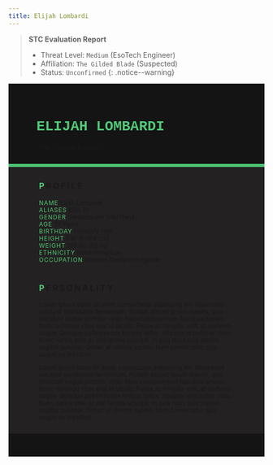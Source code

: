 ```yaml
---
title: Elijah Lombardi
---
```


> **STC Evaluation Report**
>- Threat Level: `Medium` (EsoTech Engineer)
>- Affiliation: `The Gilded Blade` (Suspected)
>- Status: `Unconfirmed`
{: .notice--warning}

<!---------
header names
----------->

<div class="row" style="background-color:#141414; padding-top:30px; padding-left: 55px; padding-right: 55px; padding-bottom: 25px">
    <h1 style="color:#50C878; text-transform:uppercase; font-family:'Courier New'">Elijah Lombardi</h1>
    <small>"The Cheerful Engineer"</small>
</div>
<div style="background-color:#50C878;padding:3px;"></div>
<div class="row" style="background-color:#232121; padding-top:5px; padding-left: 60px; padding-right: 60px; padding-bottom: 20px; overflow:auto; max-height:500px">

<!---------
profile
----------->

<h3 class="font-weight-bold" style="letter-spacing:3px; text-transform:uppercase">
    <span style="color:#50C878;">P</span>rofile
</h3>

<small>
<span class="font-weight-bold" style="color:#50C878;letter-spacing:1px; text-transform:uppercase">NAME</span> &#09;&#09;
  Elijah Lombardi<br>
<span class="font-weight-bold" style="color:#50C878;letter-spacing:1px; text-transform:uppercase">ALIASES</span> &#09;&#09;
  Ellie, El<br>
<span class="font-weight-bold" style="color:#50C878;letter-spacing:1px; text-transform:uppercase">GENDER</span> &#09;&#09;
  Genderqueer (He/They)<br>
<span class="font-weight-bold" style="color:#50C878;letter-spacing:1px; text-transform:uppercase">AGE</span> &#09;&#09;
  27 Years<br>
<span class="font-weight-bold" style="color:#50C878;letter-spacing:1px; text-transform:uppercase">BIRTHDAY</span> &#09;&#09;
  February 14th<br>
<span class="font-weight-bold" style="color:#50C878;letter-spacing:1px; text-transform:uppercase">HEIGHT</span> &#09;&#09;
  5'6" ft (168 cm)<br>
<span class="font-weight-bold" style="color:#50C878;letter-spacing:1px; text-transform:uppercase">WEIGHT</span> &#09;&#09;
  136 lbs (62 kg)<br>
<span class="font-weight-bold" style="color:#50C878;letter-spacing:1px; text-transform:uppercase">ETHNICITY</span> &#09;&#09;
  Italian/American<br>
<span class="font-weight-bold" style="color:#50C878;letter-spacing:1px; text-transform:uppercase">OCCUPATION</span> &#09;&#09;
  Weapon Designer/Engineer<br>
</small>

<hr class="w-100 my-5" style="border-color:#e6d7c5;opacity:.2;">

<!---------
personality
----------->
<h3 class="font-weight-bold" style="letter-spacing:3px; text-transform:uppercase">
    <span style="color:#50C878;">P</span>ersonality
</h3>

<small>
<p>Lorem ipsum dolor sit amet, consectetur adipiscing elit. Maecenas volutpat vestibulum fermentum. Nullam aliquet ipsum mauris, quis tincidunt neque porttitor vitae. Nam condimentum faucibus ornare. Nunc euismod vitae erat id iaculis. Fusce ac fringilla velit, at eleifend augue. Quisque pellentesque tempor tellus. Aliquam id pulvinar risus. Nunc varius ante ac nisl lacinia suscipit. In quis risus quis sapien sagittis pulvinar. Donec at viverra sapien. Nam consectetur quis augue eu tincidunt.</p>

<p>Lorem ipsum dolor sit amet, consectetur adipiscing elit. Maecenas volutpat vestibulum fermentum. Nullam aliquet ipsum mauris, quis tincidunt neque porttitor vitae. Nam condimentum faucibus ornare. Nunc euismod vitae erat id iaculis. Fusce ac fringilla velit, at eleifend augue. Quisque pellentesque tempor tellus. Aliquam id pulvinar risus. Nunc varius ante ac nisl lacinia suscipit. In quis risus quis sapien sagittis pulvinar. Donec at viverra sapien. Nam consectetur quis augue eu tincidunt.</p>
</small>

<hr class="w-100 my-5" style="border-color:#e6d7c5;opacity:.2;">

<!---------
backstory
----------->
<h3 class="font-weight-bold" style="letter-spacing:3px; text-transform:uppercase">
    <span style="color:#50C878;">B</span>ackstory
</h3>

<small>

<span class="font-weight-bold" style="color:#50C878;letter-spacing:1px; text-transform:uppercase">RELATIONS</span> &#09;&#09;
    <ul><li>Salvatore Selvaggio, Mentor. Italian/American. Junkyard Owner.</li>
    <li>Enzo Lombardi, Adoptive Father. Italian/American. Mafia Boss.</li>
    </ul>

<p><span class="font-weight-bold" style="color:#50C878;letter-spacing:1px; text-transform:uppercase">CONTENT WARNING </span>Criminal Activity, Child Abuse, Violence and Implied Deaths</p>

<ul>
    <li>content</li>
    <li>content</li>
    <li>content</li>
</ul>
</small>

<hr class="w-100 my-5" style="border-color:#e6d7c5;opacity:.2;">


<!---------
trivia
----------->

<h3 class="font-weight-bold" style="letter-spacing:3px; text-transform:uppercase">
    <span style="color:#50C878;">T</span>rivia
</h3>

<small>
<span class="font-weight-bold" style="color:#50C878;letter-spacing:1px; text-transform:uppercase">INSPIRATION</span> &#09;&#09;
    <ul>
        <li>Adora (She-Ra and the Princesses of Power)</li>
        <li>Steven Quartz Universe (Steven Universe)</li>
        <li>Dr. Casper Darling (Control)</li>
    </ul>
<span class="font-weight-bold" style="color:#50C878;letter-spacing:1px; text-transform:uppercase">VOICE CLAIM</span> &#09;&#09;
    <a href="https://m.youtube.com/watch?v=SZDX7Vn4U28&pp=ygUVdHJpZ3VuIHN0YW1wZWRlIGNsaXBz">Johnny Yong Bosch</a><br>
<span class="font-weight-bold" style="color:#50C878;letter-spacing:1px; text-transform:uppercase">THEME SONG</span> &#09;&#09;
    content<br>
<span class="font-weight-bold" style="color:#50C878;letter-spacing:1px; text-transform:uppercase">MBTI TYPE</span> &#09;&#09;
    ESFJ (The Consul)<br>

<ul>
<li>Lorem ipsum dolor sit amet, consectetur adipiscing elit.</li>
<li>Lorem ipsum dolor sit amet, consectetur adipiscing elit.</li>
<li>Lorem ipsum dolor sit amet, consectetur adipiscing elit.</li>
<li>Lorem ipsum dolor sit amet, consectetur adipiscing elit.</li>
<li>Lorem ipsum dolor sit amet, consectetur adipiscing elit.</li>
</ul>
</small>

</div>
<div class="row" style="background-color:#141414; padding-top:20px; padding-left: 30px; padding-right: 30px; padding-bottom: 25px;">
    <div style="text-align: right; font-size: 16px"><a href="https://toyhou.se/11320894.-f2u-unity-v2"><i class="fa-solid fa-barcode"></i
  ></a></div>
</div>
